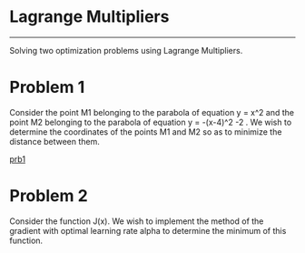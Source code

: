 # Lagrange Multipliers
---
Solving two optimization problems using Lagrange Multipliers.

# Problem 1

Consider the point M1 belonging to the parabola of equation y = x^2 and the point M2 belonging to the parabola of equation y = -(x-4)^2 -2 . We wish to determine the coordinates of the points M1 and M2 so as to minimize the distance between them.

[prb1](pb1.png)


# Problem 2
Consider the function J(x).  We wish to implement the method of the gradient with optimal learning rate alpha to determine the minimum of this function.


